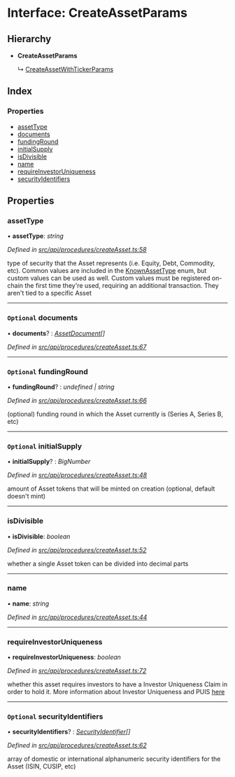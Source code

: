 # Interface: CreateAssetParams

## Hierarchy

* **CreateAssetParams**

  ↳ [CreateAssetWithTickerParams](createassetwithtickerparams.md)

## Index

### Properties

* [assetType](createassetparams.md#assettype)
* [documents](createassetparams.md#optional-documents)
* [fundingRound](createassetparams.md#optional-fundinground)
* [initialSupply](createassetparams.md#optional-initialsupply)
* [isDivisible](createassetparams.md#isdivisible)
* [name](createassetparams.md#name)
* [requireInvestorUniqueness](createassetparams.md#requireinvestoruniqueness)
* [securityIdentifiers](createassetparams.md#optional-securityidentifiers)

## Properties

###  assetType

• **assetType**: *string*

*Defined in [src/api/procedures/createAsset.ts:58](https://github.com/PolymathNetwork/polymesh-sdk/blob/4f2fd432/src/api/procedures/createAsset.ts#L58)*

type of security that the Asset represents (i.e. Equity, Debt, Commodity, etc). Common values are included in the
  [KnownAssetType](../enums/knownassettype.md) enum, but custom values can be used as well. Custom values must be registered on-chain the first time
  they're used, requiring an additional transaction. They aren't tied to a specific Asset

___

### `Optional` documents

• **documents**? : *[AssetDocument](assetdocument.md)[]*

*Defined in [src/api/procedures/createAsset.ts:67](https://github.com/PolymathNetwork/polymesh-sdk/blob/4f2fd432/src/api/procedures/createAsset.ts#L67)*

___

### `Optional` fundingRound

• **fundingRound**? : *undefined | string*

*Defined in [src/api/procedures/createAsset.ts:66](https://github.com/PolymathNetwork/polymesh-sdk/blob/4f2fd432/src/api/procedures/createAsset.ts#L66)*

(optional) funding round in which the Asset currently is (Series A, Series B, etc)

___

### `Optional` initialSupply

• **initialSupply**? : *BigNumber*

*Defined in [src/api/procedures/createAsset.ts:48](https://github.com/PolymathNetwork/polymesh-sdk/blob/4f2fd432/src/api/procedures/createAsset.ts#L48)*

amount of Asset tokens that will be minted on creation (optional, default doesn't mint)

___

###  isDivisible

• **isDivisible**: *boolean*

*Defined in [src/api/procedures/createAsset.ts:52](https://github.com/PolymathNetwork/polymesh-sdk/blob/4f2fd432/src/api/procedures/createAsset.ts#L52)*

whether a single Asset token can be divided into decimal parts

___

###  name

• **name**: *string*

*Defined in [src/api/procedures/createAsset.ts:44](https://github.com/PolymathNetwork/polymesh-sdk/blob/4f2fd432/src/api/procedures/createAsset.ts#L44)*

___

###  requireInvestorUniqueness

• **requireInvestorUniqueness**: *boolean*

*Defined in [src/api/procedures/createAsset.ts:72](https://github.com/PolymathNetwork/polymesh-sdk/blob/4f2fd432/src/api/procedures/createAsset.ts#L72)*

whether this asset requires investors to have a Investor Uniqueness Claim in order
  to hold it. More information about Investor Uniqueness and PUIS [here](https://developers.polymesh.live/introduction/identity#polymesh-unique-identity-system-puis)

___

### `Optional` securityIdentifiers

• **securityIdentifiers**? : *[SecurityIdentifier](securityidentifier.md)[]*

*Defined in [src/api/procedures/createAsset.ts:62](https://github.com/PolymathNetwork/polymesh-sdk/blob/4f2fd432/src/api/procedures/createAsset.ts#L62)*

array of domestic or international alphanumeric security identifiers for the Asset (ISIN, CUSIP, etc)
